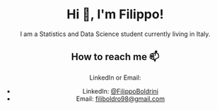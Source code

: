 <div align="center">


# Hi 👋, I'm Filippo!

I am a Statistics and Data Science student currently living in Italy. 


## How to reach me 📫

LinkedIn or Email:

- LinkedIn: [@FilippoBoldrini](https://www.linkedin.com/in/filippo-boldrini-62b913167)
- Email: [filiboldro98@gmail.com](mailto:filiboldro98@gmail.com)

</div>
